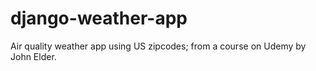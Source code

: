 # django-weather-app

Air quality weather app using US zipcodes; from a course on Udemy by John Elder.
